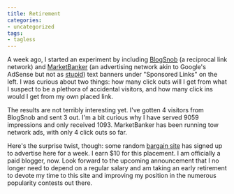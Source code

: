 ```yaml
---
title: Retirement
categories:
- uncategorized
tags:
- tagless
---
```


A week ago, I started an experiment by including [BlogSnob][1] (a reciprocal link network) and [MarketBanker][2] (an advertising network akin to Google's AdSense but not as [stupid][3]) text banners under "Sponsored Links" on the left.  I was curious about two things: how many click outs will I get from what I suspect to be a plethora of accidental visitors, and how many click ins would I get from my own placed link.

   [1]: http://blogsnob.idya.net/user.php?id=8929
   [2]: http://www.marketbanker.com/mb/commerce/purchase_form.php?other_product_id=8100
   [3]: http://www.kottke.org/03/10/google-adsense-sucks

The results are not terribly interesting yet.  I've gotten 4 visitors from BlogSnob and sent 3 out.  I'm a bit curious why I have served 9059 impressions and only received 1093.  MarketBanker has been running tow network ads, with only 4 click outs so far.

Here's the surprise twist, though: some random [bargain site][4] has signed up to advertise here for a week.  I earn $10 for this placement.  I am officially a paid blogger, now.  Look forward to the upcoming announcement that I no longer need to depend on a regular salary and am taking an early retirement to devote my time to this site and improving my position in the numerous popularity contests out there.

   [4]: http://1.marketbanker.com/mb/click.php?sid=7823&banner_id=10015352

